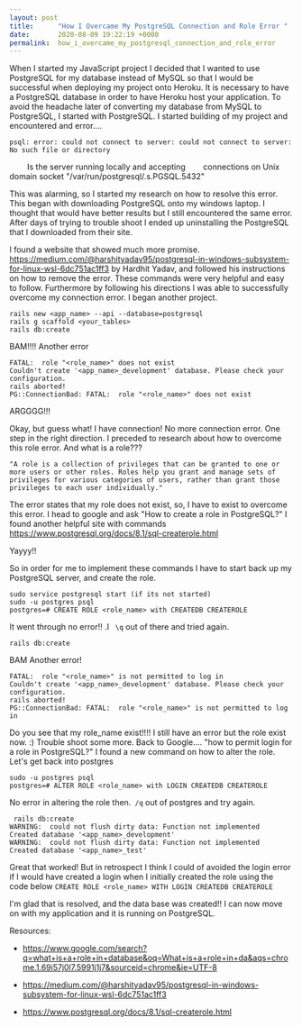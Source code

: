 ```yaml
---
layout: post
title:      "How I Overcame My PostgreSQL Connection and Role Error "
date:       2020-08-09 19:22:19 +0000
permalink:  how_i_overcame_my_postgresql_connection_and_role_error
---
```




  When I started my JavaScript project I decided that I wanted to use PostgreSQL for my database instead of MySQL so that I would be successful when deploying my project onto Heroku.   It is necessary to have a PostgreSQL database in order to have Heroku host your application. To avoid the headache later of converting my database from MySQL to PostgreSQL, I started with PostgreSQL.   I started building of my project and encountered and error…. 

 	psql: error: could not connect to server: could not connect to server: No such file or directory
        Is the server running locally and accepting
       connections on Unix domain socket "/var/run/postgresql/.s.PGSQL.5432"


This was alarming, so I started my research on how to resolve this error.  This began with downloading PostgreSQL  onto my windows laptop.  I thought that would have better results but I still encountered the same error.  After days of trying to trouble shoot I ended up uninstalling the PostgreSQL that I downloaded from their site. 

I found a website that showed much more promise.  https://medium.com/@harshityadav95/postgresql-in-windows-subsystem-for-linux-wsl-6dc751ac1ff3 by Hardhit Yadav, and followed his instructions on how to remove the error.   These commands were very helpful and easy to follow. Furthermore by following his directions  I was able to successfully overcome my connection error.  I began another project. 

```
rails new <app_name> --api --database=postgresql
rails g scaffold <your_tables> 
rails db:create
```

	
BAM!!!! Another error 

	FATAL:  role "<role_name>" does not exist
	Couldn't create '<app_name>_development' database. Please check your configuration.
	rails aborted!
	PG::ConnectionBad: FATAL:  role "<role_name>" does not exist
	
ARGGGG!!!

Okay, but guess what! I have connection! No more connection error.   One step in the right direction.  I preceded to  research about how to overcome this role error.  And what is a role??? 

```
"A role is a collection of privileges that can be granted to one or more users or other roles. Roles help you grant and manage sets of privileges for various categories of users, rather than grant those privileges to each user individually."
```


The error states that my role does not exist, so,  I have to exist to overcome this error.  I head to google and ask "How to create a role in PostgreSQL?"  I found another helpful site with commands https://www.postgresql.org/docs/8.1/sql-createrole.html

Yayyy!!

So in order for me to implement these commands I have to start back up my PostgreSQL server, and create the role. 

```
sudo service postgresql start (if its not started) 
sudo -u postgres psql
postgres=# CREATE ROLE <role_name> with CREATEDB CREATEROLE
```

It went through no error!! .I ` \q` out of there and tried again. 
 
	rails db:create
	
BAM Another error!

	FATAL:  role "<role_name>" is not permitted to log in
	Couldn't create '<app_name>_development' database. Please check your configuration.
	rails aborted!
	PG::ConnectionBad: FATAL:  role "<role_name>" is not permitted to log in

Do you see that my role_name exist!!!! I still have an error but the role exist now. :) Trouble shoot some more.  Back to Google….  "how to permit login for a role in PostgreSQL?" I found a new command on how to alter the role.  Let's get back into postgres

	sudo -u postgres psql
	postgres=# ALTER ROLE <role_name> with LOGIN CREATEDB CREATEROLE
No error in altering the role then.` /q` out of postgres and try again. 

	 rails db:create
	WARNING:  could not flush dirty data: Function not implemented
	Created database '<app_name>_development'
	WARNING:  could not flush dirty data: Function not implemented
	Created database '<app_name>_test'
	
Great that worked! But in retrospect I think I could of avoided the login error if I would have created a login when I initially created the role using the code below 
	`CREATE ROLE <role_name> WITH LOGIN CREATEDB CREATEROLE`
	
	
I'm glad that is resolved, and the data base was created!! I can now move on with my application and it is running on PostgreSQL. 

Resources:
*  <https://www.google.com/search?q=what+is+a+role+in+database&oq=What+is+a+role+in+da&aqs=chrome.1.69i57j0l7.5991j1j7&sourceid=chrome&ie=UTF-8> 

* https://medium.com/@harshityadav95/postgresql-in-windows-subsystem-for-linux-wsl-6dc751ac1ff3 
* https://www.postgresql.org/docs/8.1/sql-createrole.html

